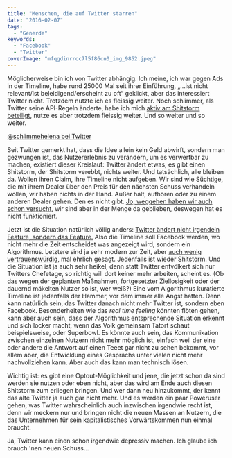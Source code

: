 ```yaml
---
title: "Menschen, die auf Twitter starren"
date: "2016-02-07"
tags:
  - "Generde"
keywords:
  - "Facebook"
  - "Twitter"
coverImage: "mfqgdinrroc7l5f86cn0_img_9852.jpeg"
---
```


Möglicherweise bin ich von Twitter abhängig. Ich meine, ich war gegen Ads in der Timeline, habe rund 25000 Mal seit ihrer Einführung, „…ist nicht relevant/ist beleidigend/erscheint zu oft“ geklickt, aber das interessiert Twitter nicht. Trotzdem nutzte ich es fleissig weiter. Noch schlimmer, als Twitter seine API-Regeln änderte, habe ich mich [aktiv am Shitstorm beteiligt](/codecandies/2012/08/17/twitter-angst/), nutze es aber trotzdem fleissig weiter. Und so weiter und so weiter.

<a href="https://twitter.com/schlimmehelena/status/695965729343041537">@schlimmehelena bei Twitter</a>

Seit Twitter gemerkt hat, dass die Idee allein kein Geld abwirft, sondern man gezwungen ist, das Nutzererlebnis zu verändern, um es verwertbar zu machen, existiert dieser Kreislauf: Twitter ändert etwas, es gibt einen Shitstorm, der Shitstorm verebbt, nichts weiter. Und tatsächlich, alle bleiben da. Wollen ihren Claim, ihre Timeline nicht aufgeben. Wir sind wie Süchtige, die mit ihrem Dealer über den Preis für den nächsten Schuss verhandeln wollen, wir haben nichts in der Hand. Außer halt, aufhören oder zu einem anderen Dealer gehen. Den es nicht gibt. [Jo, weggehen haben wir auch schon versucht](http://nicobruenjes.de/2013/04/app-net/), wir sind aber in der Menge da geblieben, deswegen hat es nicht funktioniert.

Jetzt ist die Situation natürlich völlig anders: [Twitter ändert nicht irgendein Feature, sondern das Feature.](http://www.theverge.com/2016/2/6/10927874/twitter-algorithmic-timeline) Also die Timeline soll Facebook werden, wo nicht mehr die Zeit entscheidet was angezeigt wird, sondern ein Algorithmus. Letztere sind ja sehr modern zur Zeit, aber [auch wenig vertrauenswürdig](http://nicobruenjes.de/2014/06/das-facebookexperiment/), mal ehrlich gesagt. Jedenfalls ist wieder Shitstorm. Und die Situation ist ja auch sehr heikel, denn statt Twitter entvölkert sich nur Twitters Chefetage, so richtig will dort keiner mehr arbeiten, scheint es. (Ob das wegen der geplanten Maßnahmen, fortgesetzter Ziellosigkeit oder der dauernd mäkelten Nutzer so ist, wer weiß?) Eine vom Algorithmus kuratierte Timeline ist jedenfalls der Hammer, vor dem immer alle Angst hatten. Denn kann natürlich sein, das Twitter danach nicht mehr Twitter ist, sondern eben Facebook. Besonderheiten wie das _real time feeling_ könnten flöten gehen, kann aber auch sein, dass der Algorithmus entsprechende Situation erkennt und sich locker macht, wenn das Volk gemeinsam Tatort schaut beispielsweise, oder Superbowl. Es könnte auch sein, das Kommunikation zwischen einzelnen Nutzern nicht mehr möglich ist, einfach weil der eine oder andere die Antwort auf einen Teeet gar nicht zu sehen bekommt, vor allem aber, die Entwicklung eines Gesprächs unter vielen nicht mehr nachvollziehen kann. Aber auch das kann man technisch lösen.

Wichtig ist: es gibt eine Optout-Möglichkeit und jene, die jetzt schon da sind werden sie nutzen oder eben nicht, aber das wird am Ende auch diesen Shitstorm zum erliegen bringen. Und wer dann neu hinzukommt, der kennt das alte Twitter ja auch gar nicht mehr. Und es werden ein paar Poweruser gehen, was Twitter wahrscheinlich auch inzwischen irgendwie recht ist, denn wir meckern nur und bringen nicht die neuen Massen an Nutzern, die das Unternehmen für sein kapitalistisches Vorwärtskommen nun einmal braucht.

Ja, Twitter kann einen schon irgendwie depressiv machen. Ich glaube ich brauch 'nen neuen Schuss…
